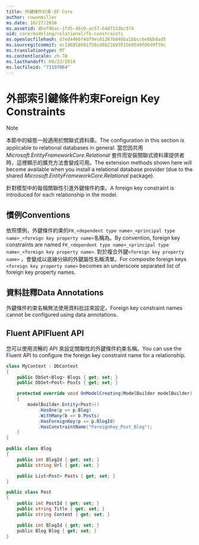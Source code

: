 ```yaml
---
title: 外鍵條件約束-EF Core
author: rowanmiller
ms.date: 10/27/2016
ms.assetid: dbaf4bac-1fd5-46c0-ac57-64d7153bc574
uid: core/modeling/relational/fk-constraints
ms.openlocfilehash: d7ed4466f4df9ec01267b048ba1bbcc6e8bbdad5
ms.sourcegitcommit: ec196918691f50cd0b21693515b0549f06d9f39c
ms.translationtype: MT
ms.contentlocale: zh-TW
ms.lasthandoff: 09/23/2019
ms.locfileid: "71197064"
---
```

# <a name="foreign-key-constraints"></a><span data-ttu-id="808c7-102">外部索引鍵條件約束</span><span class="sxs-lookup"><span data-stu-id="808c7-102">Foreign Key Constraints</span></span>

> [!NOTE]  
> <span data-ttu-id="808c7-103">本節中的組態一般適用於關聯式資料庫。</span><span class="sxs-lookup"><span data-stu-id="808c7-103">The configuration in this section is applicable to relational databases in general.</span></span> <span data-ttu-id="808c7-104">當您因共用 *Microsoft.EntityFrameworkCore.Relational* 套件而安裝關聯式資料庫提供者時，這裡顯示的擴充方法會變成可用。</span><span class="sxs-lookup"><span data-stu-id="808c7-104">The extension methods shown here will become available when you install a relational database provider (due to the shared *Microsoft.EntityFrameworkCore.Relational* package).</span></span>

<span data-ttu-id="808c7-105">針對模型中的每個關聯性引進外鍵條件約束。</span><span class="sxs-lookup"><span data-stu-id="808c7-105">A foreign key constraint is introduced for each relationship in the model.</span></span>

## <a name="conventions"></a><span data-ttu-id="808c7-106">慣例</span><span class="sxs-lookup"><span data-stu-id="808c7-106">Conventions</span></span>

<span data-ttu-id="808c7-107">依照慣例，外鍵條件約束的`FK_<dependent type name>_<principal type name>_<foreign key property name>`名稱為。</span><span class="sxs-lookup"><span data-stu-id="808c7-107">By convention, foreign key constraints are named `FK_<dependent type name>_<principal type name>_<foreign key property name>`.</span></span> <span data-ttu-id="808c7-108">對於複合外鍵`<foreign key property name>` ，會變成以底線分隔的外鍵屬性名稱清單。</span><span class="sxs-lookup"><span data-stu-id="808c7-108">For composite foreign keys `<foreign key property name>` becomes an underscore separated list of foreign key property names.</span></span>

## <a name="data-annotations"></a><span data-ttu-id="808c7-109">資料註釋</span><span class="sxs-lookup"><span data-stu-id="808c7-109">Data Annotations</span></span>

<span data-ttu-id="808c7-110">外鍵條件約束名稱無法使用資料批註來設定。</span><span class="sxs-lookup"><span data-stu-id="808c7-110">Foreign key constraint names cannot be configured using data annotations.</span></span>

## <a name="fluent-api"></a><span data-ttu-id="808c7-111">Fluent API</span><span class="sxs-lookup"><span data-stu-id="808c7-111">Fluent API</span></span>

<span data-ttu-id="808c7-112">您可以使用流暢的 API 來設定關聯性的外鍵條件約束名稱。</span><span class="sxs-lookup"><span data-stu-id="808c7-112">You can use the Fluent API to configure the foreign key constraint name for a relationship.</span></span>

<!-- [!code-csharp[Main](samples/core/relational/Modeling/FluentAPI/Relational/RelationshipConstraintName.cs?highlight=12)] -->
``` csharp
class MyContext : DbContext
{
    public DbSet<Blog> Blogs { get; set; }
    public DbSet<Post> Posts { get; set; }

    protected override void OnModelCreating(ModelBuilder modelBuilder)
    {
        modelBuilder.Entity<Post>()
            .HasOne(p => p.Blog)
            .WithMany(b => b.Posts)
            .HasForeignKey(p => p.BlogId)
            .HasConstraintName("ForeignKey_Post_Blog");
    }
}

public class Blog
{
    public int BlogId { get; set; }
    public string Url { get; set; }

    public List<Post> Posts { get; set; }
}

public class Post
{
    public int PostId { get; set; }
    public string Title { get; set; }
    public string Content { get; set; }

    public int BlogId { get; set; }
    public Blog Blog { get; set; }
}
```
